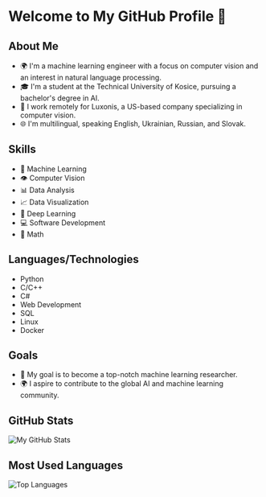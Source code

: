 # Welcome to My GitHub Profile 👋

## About Me
- 🌍 I'm a machine learning engineer with a focus on computer vision and an interest in natural language processing.
- 🎓 I'm a student at the Technical University of Kosice, pursuing a bachelor's degree in AI.
- 💼 I work remotely for Luxonis, a US-based company specializing in computer vision.
- 🌐 I'm multilingual, speaking English, Ukrainian, Russian, and Slovak.

## Skills
- 🤖 Machine Learning
- 👁️ Computer Vision
- 📊 Data Analysis
- 📈 Data Visualization
- 🧠 Deep Learning
- 💻 Software Development
- 🤯 Math

## Languages/Technologies
- Python
- C/C++
- C#
- Web Development
- SQL
- Linux
- Docker

## Goals
- 🎯 My goal is to become a top-notch machine learning researcher.
- 🌍 I aspire to contribute to the global AI and machine learning community.

## GitHub Stats
![My GitHub Stats](https://github-readme-stats.vercel.app/api?username=Mruzik1&show_icons=true&theme=radical)

## Most Used Languages
![Top Languages](https://github-readme-stats.vercel.app/api/top-langs/?username=Mruzik1&layout=compact&theme=radical)
